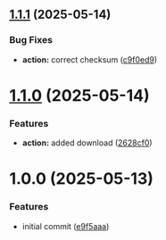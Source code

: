 ## [1.1.1](https://github.com/ron96G/monutil/compare/v1.1.0...v1.1.1) (2025-05-14)


### Bug Fixes

* **action:** correct checksum ([c9f0ed9](https://github.com/ron96G/monutil/commit/c9f0ed94f2e5e226830bb861db243bb4814cf493))

# [1.1.0](https://github.com/ron96G/monutil/compare/v1.0.0...v1.1.0) (2025-05-14)


### Features

* **action:** added download ([2628cf0](https://github.com/ron96G/monutil/commit/2628cf04fc8de8b87334bd3f27540842f9b82df8))

# 1.0.0 (2025-05-13)


### Features

* initial commit ([e9f5aaa](https://github.com/ron96G/Monutil/commit/e9f5aaa19b5e8093ba8e448f8612e7f68a3e4262))
